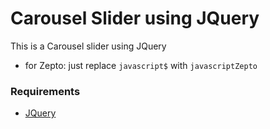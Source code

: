 Carousel Slider using JQuery
==========================
This is a Carousel slider using JQuery
 - for Zepto: just replace ```javascript$``` with ```javascriptZepto```

### Requirements
 - [JQuery](https://code.jquery.com/)
